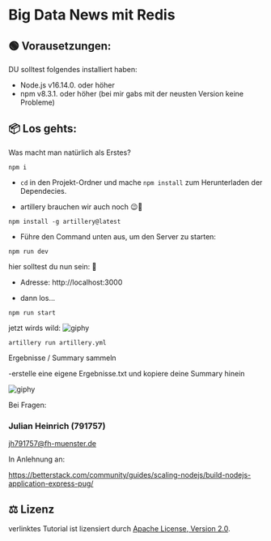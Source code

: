 # Big Data News mit Redis

## 🟢 Vorausetzungen:

DU solltest folgendes installiert haben:

- Node.js v16.14.0. oder höher
- npm v8.3.1. oder höher (bei mir gabs mit der neusten Version keine Probleme)

## 📦 Los gehts:
Was macht man natürlich als Erstes?

```shell
npm i
```

- `cd` in den Projekt-Ordner und mache `npm install` zum Herunterladen der Dependecies.

- artillery brauchen wir auch noch 😉🦏

```shell
npm install -g artillery@latest
```
- Führe den Command unten aus, um den Server zu starten:

```shell
npm run dev
```
hier solltest du nun sein: 🦕

- Adresse: http://localhost:3000

- dann los...

```shell
npm run start
```

jetzt wirds wild:
![giphy](https://github.com/user-attachments/assets/53f3fbe0-3c05-47ca-9d59-c97c6f490d87)

```shell
artillery run artillery.yml
```

Ergebnisse / Summary sammeln

-erstelle eine eigene Ergebnisse.txt und kopiere deine Summary hinein

![giphy](https://github.com/user-attachments/assets/53f3fbe0-3c05-47ca-9d59-c97c6f490d87)

Bei Fragen:

### Julian Heinrich (791757)

jh791757@fh-muenster.de


In Anlehnung an:

https://betterstack.com/community/guides/scaling-nodejs/build-nodejs-application-express-pug/

## ⚖ Lizenz

verlinktes Tutorial ist lizensiert durch [Apache License, Version 2.0](LICENSE).
